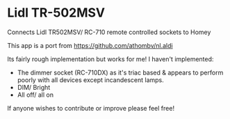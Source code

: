 # Lidl TR-502MSV

Connects Lidl TR502MSV/ RC-710 remote controlled sockets to Homey

This app is a port from https://github.com/athombv/nl.aldi

Its fairly rough implementation but works for me! I haven't implemented:
* The dimmer socket (RC-710DX) as it's triac based & appears to perform poorly with all devices except incandescent lamps.
* DIM/ Bright
* All off/ all on

If anyone wishes to contribute or improve please feel free!

